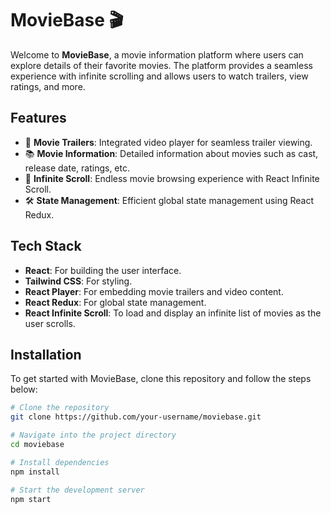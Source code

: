 
# MovieBase 🎬

Welcome to **MovieBase**, a movie information platform where users can explore details of their favorite movies. The platform provides a seamless experience with infinite scrolling and allows users to watch trailers, view ratings, and more.

## Features
- 🎥 **Movie Trailers**: Integrated video player for seamless trailer viewing.
- 📚 **Movie Information**: Detailed information about movies such as cast, release date, ratings, etc.
- 🔄 **Infinite Scroll**: Endless movie browsing experience with React Infinite Scroll.
- 🛠 **State Management**: Efficient global state management using React Redux.

## Tech Stack
- **React**: For building the user interface.
- **Tailwind CSS**: For styling.
- **React Player**: For embedding movie trailers and video content.
- **React Redux**: For global state management.
- **React Infinite Scroll**: To load and display an infinite list of movies as the user scrolls.

## Installation

To get started with MovieBase, clone this repository and follow the steps below:

```bash
# Clone the repository
git clone https://github.com/your-username/moviebase.git

# Navigate into the project directory
cd moviebase

# Install dependencies
npm install

# Start the development server
npm start
